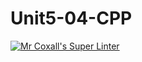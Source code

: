 # Unit5-04-CPP
[![Mr Coxall's Super Linter](https://github.com/ICS3U-Programming-JaydenS/Unit5-04-CPP/workflows/Mr%20Coxall's%20Super%20Linter/badge.svg)](https://github.com/ICS3U-Programming-JaydenS/Unit5-04-CPP/actions/)
